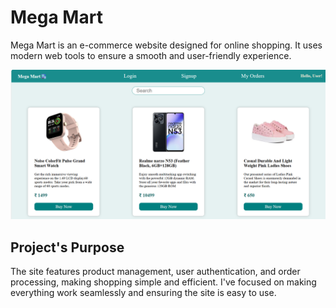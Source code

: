 # Mega Mart
Mega Mart is an e-commerce website designed for online shopping. It uses modern web tools to ensure a smooth and user-friendly experience.

<img src = "./mega mart.png">

## Project's Purpose
The site features product management, user authentication, and order processing, making shopping simple and efficient. I've focused on making everything work seamlessly and ensuring the site is easy to use.